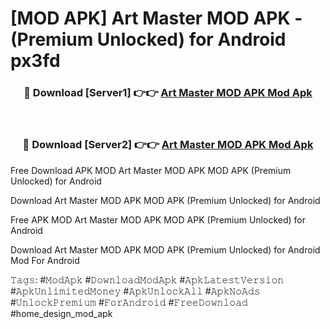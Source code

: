 # [MOD APK] Art Master MOD APK - (Premium Unlocked) for Android px3fd



<div align="center">
<h3>🔴 Download [Server1] 👉👉 <a href="https://momento.my/?title=Art_Master_MOD_APK">Art Master MOD APK Mod Apk</a></h3><br>

<h3>🔴 Download [Server2] 👉👉 <a href="https://momento.my/?title=Art_Master_MOD_APK">Art Master MOD APK Mod Apk</a></h3>
</div>



Free Download APK MOD Art Master MOD APK MOD APK (Premium Unlocked) for Android

Download Art Master MOD APK MOD APK (Premium Unlocked) for Android

Free APK MOD Art Master MOD APK MOD APK (Premium Unlocked) for Android

Download Art Master MOD APK MOD APK (Premium Unlocked) for Android Mod For Android

𝚃𝚊𝚐𝚜: #𝙼𝚘𝚍𝙰𝚙𝚔 #𝙳𝚘𝚠𝚗𝚕𝚘𝚊𝚍𝙼𝚘𝚍𝙰𝚙𝚔 #𝙰𝚙𝚔𝙻𝚊𝚝𝚎𝚜𝚝𝚅𝚎𝚛𝚜𝚒𝚘𝚗 #𝙰𝚙𝚔𝚄𝚗𝚕𝚒𝚖𝚒𝚝𝚎𝚍𝙼𝚘𝚗𝚎𝚢 #𝙰𝚙𝚔𝚄𝚗𝚕𝚘𝚌𝚔𝙰𝚕𝚕 #𝙰𝚙𝚔𝙽𝚘𝙰𝚍𝚜 #𝚄𝚗𝚕𝚘𝚌𝚔𝙿𝚛𝚎𝚖𝚒𝚞𝚖 #𝙵𝚘𝚛𝙰𝚗𝚍𝚛𝚘𝚒𝚍 #𝙵𝚛𝚎𝚎𝙳𝚘𝚠𝚗𝚕𝚘𝚊𝚍 #home_design_mod_apk
